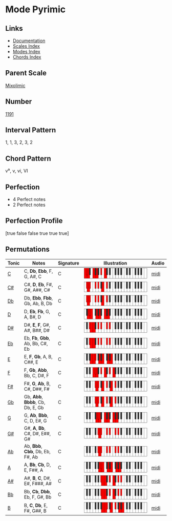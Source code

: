 # Mode Pyrimic

## Links

- [Documentation](index.md)
- [Scales Index](Scales.md)
- [Modes Index](Modes.md)
- [Chords Index](Chords.md)

## Parent Scale

[Mixolimic](ScaleMixolimic.md)

## Number

[1191](https://ianring.com/musictheory/scales/1191)

## Interval Pattern

1, 1, 3, 2, 3, 2

## Chord Pattern

v⁰, v, vi, VI

## Perfection

- 4 Perfect notes
- 2 Perfect notes

## Perfection Profile

[true false false true true true]

## Permutations

| Tonic | Notes | Signature | Illustration | Audio |
|-------|-------|-----------|--------------|-------|
| [C](ModeCNaturalPyrimic.md) | C, **Db**, **Ebb**, F, G, A#, C | C | ![CNaturalPyrimic](ModeCNaturalPyrimic.png) | [midi](https://github.com/edipermadi/music/blob/main/docs/ModeCNaturalPyrimic.mid?raw=true) |
| [C#](ModeCSharpPyrimic.md) | C#, **D**, **Eb**, F#, G#, A##, C# | C | ![CSharpPyrimic](ModeCSharpPyrimic.png) | [midi](https://github.com/edipermadi/music/blob/main/docs/ModeCSharpPyrimic.mid?raw=true) |
| [Db](ModeDFlatPyrimic.md) | Db, **Ebb**, **Fbb**, Gb, Ab, B, Db | C | ![DFlatPyrimic](ModeDFlatPyrimic.png) | [midi](https://github.com/edipermadi/music/blob/main/docs/ModeDFlatPyrimic.mid?raw=true) |
| [D](ModeDNaturalPyrimic.md) | D, **Eb**, **Fb**, G, A, B#, D | C | ![DNaturalPyrimic](ModeDNaturalPyrimic.png) | [midi](https://github.com/edipermadi/music/blob/main/docs/ModeDNaturalPyrimic.mid?raw=true) |
| [D#](ModeDSharpPyrimic.md) | D#, **E**, **F**, G#, A#, B##, D# | C | ![DSharpPyrimic](ModeDSharpPyrimic.png) | [midi](https://github.com/edipermadi/music/blob/main/docs/ModeDSharpPyrimic.mid?raw=true) |
| [Eb](ModeEFlatPyrimic.md) | Eb, **Fb**, **Gbb**, Ab, Bb, C#, Eb | C | ![EFlatPyrimic](ModeEFlatPyrimic.png) | [midi](https://github.com/edipermadi/music/blob/main/docs/ModeEFlatPyrimic.mid?raw=true) |
| [E](ModeENaturalPyrimic.md) | E, **F**, **Gb**, A, B, C##, E | C | ![ENaturalPyrimic](ModeENaturalPyrimic.png) | [midi](https://github.com/edipermadi/music/blob/main/docs/ModeENaturalPyrimic.mid?raw=true) |
| [F](ModeFNaturalPyrimic.md) | F, **Gb**, **Abb**, Bb, C, D#, F | C | ![FNaturalPyrimic](ModeFNaturalPyrimic.png) | [midi](https://github.com/edipermadi/music/blob/main/docs/ModeFNaturalPyrimic.mid?raw=true) |
| [F#](ModeFSharpPyrimic.md) | F#, **G**, **Ab**, B, C#, D##, F# | C | ![FSharpPyrimic](ModeFSharpPyrimic.png) | [midi](https://github.com/edipermadi/music/blob/main/docs/ModeFSharpPyrimic.mid?raw=true) |
| [Gb](ModeGFlatPyrimic.md) | Gb, **Abb**, **Bbbb**, Cb, Db, E, Gb | C | ![GFlatPyrimic](ModeGFlatPyrimic.png) | [midi](https://github.com/edipermadi/music/blob/main/docs/ModeGFlatPyrimic.mid?raw=true) |
| [G](ModeGNaturalPyrimic.md) | G, **Ab**, **Bbb**, C, D, E#, G | C | ![GNaturalPyrimic](ModeGNaturalPyrimic.png) | [midi](https://github.com/edipermadi/music/blob/main/docs/ModeGNaturalPyrimic.mid?raw=true) |
| [G#](ModeGSharpPyrimic.md) | G#, **A**, **Bb**, C#, D#, E##, G# | C | ![GSharpPyrimic](ModeGSharpPyrimic.png) | [midi](https://github.com/edipermadi/music/blob/main/docs/ModeGSharpPyrimic.mid?raw=true) |
| [Ab](ModeAFlatPyrimic.md) | Ab, **Bbb**, **Cbb**, Db, Eb, F#, Ab | C | ![AFlatPyrimic](ModeAFlatPyrimic.png) | [midi](https://github.com/edipermadi/music/blob/main/docs/ModeAFlatPyrimic.mid?raw=true) |
| [A](ModeANaturalPyrimic.md) | A, **Bb**, **Cb**, D, E, F##, A | C | ![ANaturalPyrimic](ModeANaturalPyrimic.png) | [midi](https://github.com/edipermadi/music/blob/main/docs/ModeANaturalPyrimic.mid?raw=true) |
| [A#](ModeASharpPyrimic.md) | A#, **B**, **C**, D#, E#, F###, A# | C | ![ASharpPyrimic](ModeASharpPyrimic.png) | [midi](https://github.com/edipermadi/music/blob/main/docs/ModeASharpPyrimic.mid?raw=true) |
| [Bb](ModeBFlatPyrimic.md) | Bb, **Cb**, **Dbb**, Eb, F, G#, Bb | C | ![BFlatPyrimic](ModeBFlatPyrimic.png) | [midi](https://github.com/edipermadi/music/blob/main/docs/ModeBFlatPyrimic.mid?raw=true) |
| [B](ModeBNaturalPyrimic.md) | B, **C**, **Db**, E, F#, G##, B | C | ![BNaturalPyrimic](ModeBNaturalPyrimic.png) | [midi](https://github.com/edipermadi/music/blob/main/docs/ModeBNaturalPyrimic.mid?raw=true) |
